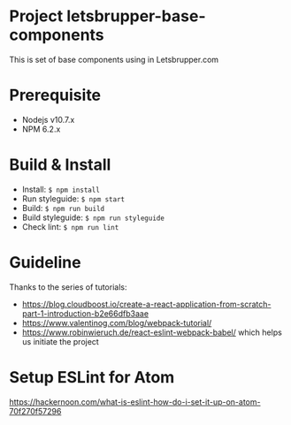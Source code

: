 # Project letsbrupper-base-components
This is set of base components using in Letsbrupper.com

# Prerequisite
- Nodejs v10.7.x
- NPM 6.2.x

# Build & Install
- Install: `$ npm install`
- Run styleguide: `$ npm start`
- Build: `$ npm run build`
- Build styleguide: `$ npm run styleguide`
- Check lint: `$ npm run lint`

# Guideline
Thanks to the series of tutorials:
- https://blog.cloudboost.io/create-a-react-application-from-scratch-part-1-introduction-b2e66dfb3aae
- https://www.valentinog.com/blog/webpack-tutorial/
- https://www.robinwieruch.de/react-eslint-webpack-babel/
which helps us initiate the project

# Setup ESLint for Atom
https://hackernoon.com/what-is-eslint-how-do-i-set-it-up-on-atom-70f270f57296
